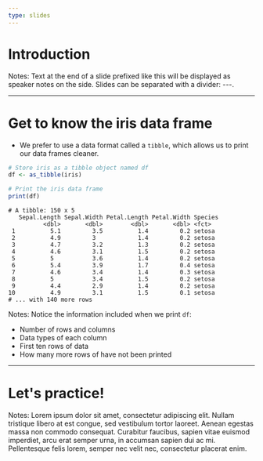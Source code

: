 ```yaml
---
type: slides
---
```


# Introduction

Notes: Text at the end of a slide prefixed like this will be displayed as
speaker notes on the side. Slides can be separated with a divider: ---.

---

# Get to know the iris data frame

- We prefer to use a data format called a `tibble`, which allows us to print our data frames cleaner.

```r
# Store iris as a tibble object named df
df <- as_tibble(iris)

# Print the iris data frame
print(df)
```

```out
# A tibble: 150 x 5
   Sepal.Length Sepal.Width Petal.Length Petal.Width Species
          <dbl>       <dbl>        <dbl>       <dbl> <fct>
 1          5.1         3.5          1.4         0.2 setosa
 2          4.9         3            1.4         0.2 setosa
 3          4.7         3.2          1.3         0.2 setosa
 4          4.6         3.1          1.5         0.2 setosa
 5          5           3.6          1.4         0.2 setosa
 6          5.4         3.9          1.7         0.4 setosa
 7          4.6         3.4          1.4         0.3 setosa
 8          5           3.4          1.5         0.2 setosa
 9          4.4         2.9          1.4         0.2 setosa
10          4.9         3.1          1.5         0.1 setosa
# ... with 140 more rows
```

Notes: Notice the information included when we print `df`:
  - Number of rows and columns
  - Data types of each column
  - First ten rows of data
  - How many more rows of have not been printed

---

# Let's practice!

Notes: Lorem ipsum dolor sit amet, consectetur adipiscing elit. Nullam tristique
libero at est congue, sed vestibulum tortor laoreet. Aenean egestas massa non
commodo consequat. Curabitur faucibus, sapien vitae euismod imperdiet, arcu erat
semper urna, in accumsan sapien dui ac mi. Pellentesque felis lorem, semper nec
velit nec, consectetur placerat enim.
